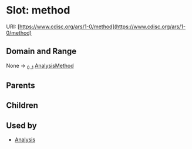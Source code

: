 
# Slot: method




URI: [https://www.cdisc.org/ars/1-0/method](https://www.cdisc.org/ars/1-0/method)


## Domain and Range

None &#8594;  <sub>0..1</sub> [AnalysisMethod](AnalysisMethod.md)

## Parents


## Children


## Used by

 * [Analysis](Analysis.md)
